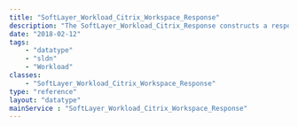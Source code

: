 ```yaml
---
title: "SoftLayer_Workload_Citrix_Workspace_Response"
description: "The SoftLayer_Workload_Citrix_Response constructs a response object for [SoftLayer_Workload_Citrix_Order](/reference/datatypes/SoftLayer_Workload_Citrix_Order). "
date: "2018-02-12"
tags:
    - "datatype"
    - "sldn"
    - "Workload"
classes:
    - "SoftLayer_Workload_Citrix_Workspace_Response"
type: "reference"
layout: "datatype"
mainService : "SoftLayer_Workload_Citrix_Workspace_Response"
---
```


